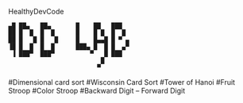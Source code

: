 HealthyDevCode
```
▄█ ██▄   ██▄       █    ██   ███   
██ █  █  █  █      █    █ █  █  █ 
██ █   █ █   █     █    █▄▄█ █ ▀ ▄ 
▐█ █  █  █  █      ███▄ █  █ █  ▄▀ 
 ▐ ███▀  ███▀          ▀   █ ███  
                          █     
                         ▀     
```       

#Dimensional card sort
#Wisconsin Card Sort
#Tower of Hanoi 
#Fruit Stroop
#Color Stroop
#Backward Digit – Forward Digit
